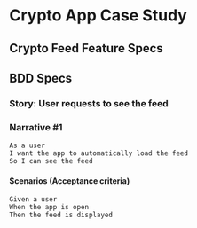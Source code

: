 # Crypto App Case Study

## Crypto Feed Feature Specs

## BDD Specs

### Story: User requests to see the feed

### Narrative #1

```
As a user
I want the app to automatically load the feed
So I can see the feed
```

#### Scenarios (Acceptance criteria)

```
Given a user
When the app is open
Then the feed is displayed
```